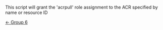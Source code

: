 This script will grant the 'acrpull' role assignment to the ACR specified by name or resource ID

[&larr; Group 6](https://github.com/sudheeranguluri/AzureARM#group-6)